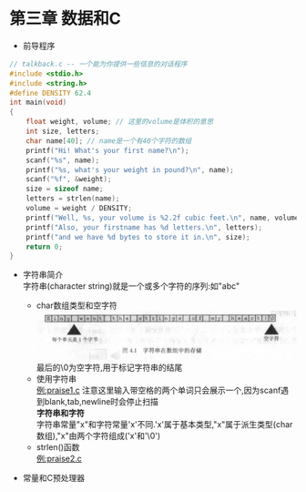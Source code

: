 # 第三章 数据和C

- 前导程序
```c
// talkback.c -- 一个能为你提供一些信息的对话程序
#include <stdio.h>
#include <string.h>
#define DENSITY 62.4
int main(void)
{
    float weight, volume; // 这里的volume是体积的意思
    int size, letters;
    char name[40]; // name是一个有40个字符的数组
    printf("Hi! What's your first name?\n");
    scanf("%s", name);
    printf("%s, what's your weight in pound?\n", name);
    scanf("%f", &weight);
    size = sizeof name;
    letters = strlen(name);
    volume = weight / DENSITY;
    printf("Well, %s, your volume is %2.2f cubic feet.\n", name, volume);
    printf("Also, your firstname has %d letters.\n", letters);
    printf("and we have %d bytes to store it in.\n", size);
    return 0;
}
```

- 字符串简介<br>
	字符串(character string)就是一个或多个字符的序列:如"abc"
	- char数组类型和空字符<br>
	![图4.1](https://github.com/catchyan/learnWG/blob/main/resource/img/C-4.1.jpg)<br>
	最后的\0为空字符,用于标记字符串的结尾
	- 使用字符串<br>
	[例:praise1.c](https://github.com/catchyan/learnWG/blob/main/notes/C%20Primer%20Plus/code/chapter4/praise1.c)
	注意这里输入带空格的两个单词只会展示一个,因为scanf遇到blank,tab,newline时会停止扫描<br>
	__字符串和字符__<br>
	字符串常量"x"和字符常量'x'不同.'x'属于基本类型,"x"属于派生类型(char数组),"x"由两个字符组成('x'和'\0')
	- strlen()函数<br>
	[例:praise2.c](https://github.com/catchyan/learnWG/blob/main/notes/C%20Primer%20Plus/code/chapter4/praise2.c)

- 常量和C预处理器
